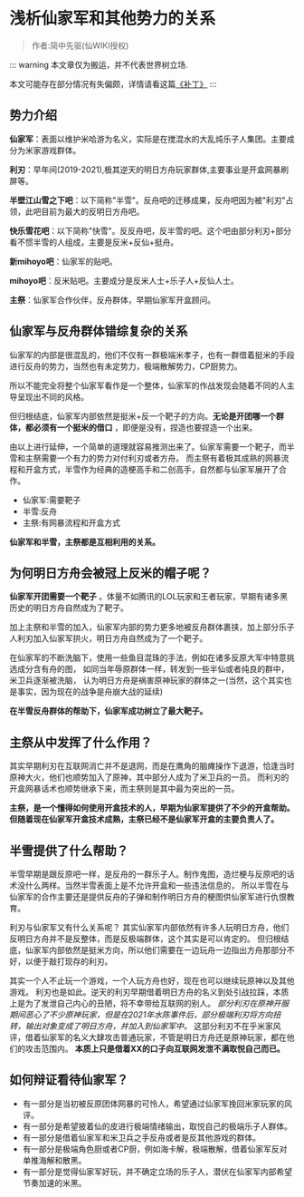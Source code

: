 # 浅析仙家军和其他势力的关系

> 作者:简中先驱(仙WIKI授权)

::: warning
本文章仅为搬运，并不代表世界树立场.

本文可能存在部分情况有失偏颇，详情请看这篇[《补丁》](./essay-18)
:::

## 势力介绍
**仙家军**：表面以维护米哈游为名义，实际是在搅混水的大乱炖乐子人集团。主要成分为米家游戏群体。

**利刃**：早年间(2019-2021),极其逆天的明日方舟玩家群体,主要事业是开盒网暴刷屏等。

**半壁江山雪之下吧**：以下简称"半雪"。反舟吧的迁移成果，反舟吧因为被"利刃"占领，此吧目前为最大的反明日方舟吧。

**快乐雪花吧**：以下简称"快雪"。反反舟吧，反半雪的吧。这个吧由部分利刃+部分看不惯半雪的人组成，主要是反米+反仙+挺舟。

**新mihoyo吧**：仙家军的贴吧。

**mihoyo吧**：反米贴吧。主要成分是反米人士+乐子人+反仙人士。

**主祭**：仙家军合作伙伴，反舟群体，早期仙家军开盒顾问。

## 仙家军与反舟群体错综复杂的关系
仙家军的内部是很混乱的，他们不仅有一群极端米孝子，也有一群借着挺米的手段进行反舟的势力，当然也有未定势力，极端散解势力，CP厨势力。 

所以不能完全将整个仙家军看作是一个整体，仙家军的作战发现会随着不同的人主导呈现出不同的风格。

但归根结底，仙家军内部依然是挺米+反一个靶子的方向。**无论是开团哪一个群体，都必须有一个挺米的借口** ，即便是没有，捏造也要捏造一个出来。

由以上进行延伸，一个简单的道理就容易推测出来了。仙家军需要一个靶子，而半雪和主祭需要一个有力的势力对付利刃或者方舟。
而主祭有着极其成熟的网暴流程和开盒方式，半雪作为经典的造梗高手和二创高手，自然都与仙家军展开了合作。
+ 仙家军:需要靶子
+ 半雪:反舟
+ 主祭:有网暴流程和开盒方式

**仙家军和半雪，主祭都是互相利用的关系。**

## 为何明日方舟会被冠上反米的帽子呢？
**仙家军开团需要一个靶子** 。体量不如腾讯的LOL玩家和王者玩家，早期有诸多黑历史的明日方舟自然成为了靶子。

加上主祭和半雪的加入，仙家军内部的势力更多地被反舟群体裹挟，加上部分乐子人利刃加入仙家军拱火，明日方舟自然成为了一个靶子。

在仙家军的不断洗脑下，使用一些鱼目混珠的手法，例如在诸多反原大军中特意挑选成分含有舟的图， 如同当年辱原群体一样，转发到一些半仙或者纯良的群中，米卫兵逐渐被洗脑， 认为明日方舟是祸害原神玩家的群体之一(当然，这个其实也是事实，因为现在的战争是舟崩大战的延续)

**在半雪反舟群体的帮助下，仙家军成功树立了最大靶子。**

## 主祭从中发挥了什么作用？
其实早期利刃在互联网消亡并不是退网，而是在鹰角的脑瘫操作下退游，恰逢当时原神大火，他们也顺势加入了原神，其中部分人成为了米卫兵的一员。
而利刃的开盒网暴话术也顺势继承下来，而主祭则是其中最为突出的一员。

**主祭，是一个懂得如何使用开盒技术的人，早期为仙家军提供了不少的开盒帮助。 但随着现在仙家军开盒技术成熟，主祭已经不是仙家军开盒的主要负责人了。**

## 半雪提供了什么帮助？
半雪早期是跟反原吧一样，是反舟的一群乐子人。制作鬼图，造烂梗与反原吧的话术没什么两样。当然半雪表面上是不允许开盒和一些违法信息的， 所以半雪在与仙家军的合作主要还是提供反舟的子弹和制作明日方舟的梗图供仙家军进行仇恨教育。

利刃与仙家军又有什么关系呢？
其实仙家军内部依然有许多人玩明日方舟，他们反明日方舟并不是反整体，而是反极端群体，这个其实是可以肯定的。
但归根结底，仙家军内部依然是挺米方向，所以他们需要在一边玩舟一边指出方舟那部分不好，以便于敲打现存的利刃。

其实一个人不止玩一个游戏，一个人玩方舟也好，现在也可以继续玩原神以及其他游戏。
利刃也是如此。逆天的利刃早期借着明日方舟的名义到处引战拉踩，本质上是为了发泄自己内心的丑陋，将不幸带给互联网的别人。
*部分利刃在原神开服期间恶心了不少原神玩家，但是在2021年水陈事件后，部分极端利刃将方向扭转，输出对象变成了明日方舟，并加入到仙家军中。*
这部分利刃不在乎米家风评，借着仙家军的名义大肆攻击普通玩家，不管是明日方舟还是原神玩家，都在他们的攻击范围内。
**本质上只是借着XX的口子向互联网发泄不满取悦自己而已。**

## 如何辩证看待仙家军？
+ 有一部分是当初被反原团体网暴的可怜人，希望通过仙家军挽回米家玩家的风评。
+ 有一部分是希望披着仙的皮进行极端情绪输出，取悦自己的极端乐子人群体。
+ 有一部分是借着仙家军和米卫兵之手反舟或者是反其他游戏的群体。
+ 有一部分是极端角色厨或者CP厨，例如海卡解，极端散解，借着仙家军反对单推海解和散黑。
+ 有一部分是觉得仙家军好玩，并不确定立场的乐子人，潜伏在仙家军内部希望节奏加速的米黑。
